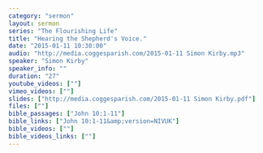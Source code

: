 ```yaml
---
category: "sermon"
layout: sermon
series: "The Flourishing Life"
title: "Hearing the Shepherd's Voice."
date: "2015-01-11 10:30:00"
audio: "http://media.coggesparish.com/2015-01-11 Simon Kirby.mp3"
speaker: "Simon Kirby"
speaker_info: ""
duration: "27"
youtube_videos: [""]
vimeo_videos: [""]
slides: ["http://media.coggesparish.com/2015-01-11 Simon Kirby.pdf"]
files: [""]
bible_passages: ["John 10:1-11"]
bible_links: ["John 10:1-11&amp;version=NIVUK"]
bible_videos: [""]
bible_videos_links: [""]
---
```

